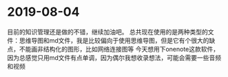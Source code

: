 # 2019-08-04
目前的知识管理还是做的不错，继续加油吧。
总共现在使用的是两种类型的文件：思维导图和md文件，我是比较偏向于使用思维导图，但是它有个很大的缺点，不能画非结构化的图形，比如网络连接图等
今天想用下onenote这款软件，因为总感觉只用md文件有点单调，因为偶尔我想收录想法，可能会需要一些音频和视频